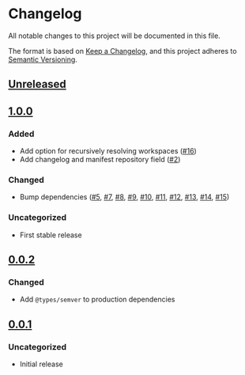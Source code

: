 # Changelog
All notable changes to this project will be documented in this file.

The format is based on [Keep a Changelog](https://keepachangelog.com/en/1.0.0/),
and this project adheres to [Semantic Versioning](https://semver.org/spec/v2.0.0.html).

## [Unreleased]

## [1.0.0]
### Added
- Add option for recursively resolving workspaces ([#16](https://github.com/MetaMask/action-utils/pull/16))
- Add changelog and manifest repository field ([#2](https://github.com/MetaMask/action-utils/pull/2))

### Changed
- Bump dependencies ([#5](https://github.com/MetaMask/action-utils/pull/5), [#7](https://github.com/MetaMask/action-utils/pull/7), [#8](https://github.com/MetaMask/action-utils/pull/8), [#9](https://github.com/MetaMask/action-utils/pull/9), [#10](https://github.com/MetaMask/action-utils/pull/10), [#11](https://github.com/MetaMask/action-utils/pull/11), [#12](https://github.com/MetaMask/action-utils/pull/12), [#13](https://github.com/MetaMask/action-utils/pull/13), [#14](https://github.com/MetaMask/action-utils/pull/14), [#15](https://github.com/MetaMask/action-utils/pull/15))

### Uncategorized
- First stable release

## [0.0.2]
### Changed
- Add `@types/semver` to production dependencies

## [0.0.1]
### Uncategorized
- Initial release

[Unreleased]: https://github.com/MetaMask/action-utils/compare/v1.0.0...HEAD
[1.0.0]: https://github.com/MetaMask/action-utils/compare/v0.0.2...v1.0.0
[0.0.2]: https://github.com/MetaMask/action-utils/compare/v0.0.1...v0.0.2
[0.0.1]: https://github.com/MetaMask/action-utils/releases/tag/v0.0.1

